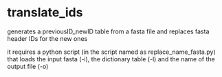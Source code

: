 # translate_ids
generates a previousID_newID table from a fasta file and replaces fasta header IDs for the new ones

it requires a python script (in the script named as replace_name_fasta.py) that loads the input fasta (-i), the dictionary table (-l) and the name of the output file (-o)
